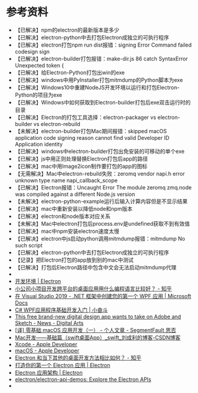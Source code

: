 # 参考资料

* 【已解决】npm的electron的最新版本是多少
* 【已解决】electron-python中去打包Electron成独立的可执行程序
* 【已解决】electron打包npm run dist报错：signing Error Command failed codesign sign
* 【已解决】electron-builder打包报错：make-dir.js 86 catch SyntaxError Unexpected token {
* 【已解决】给Electron-Python打包出win的exe
* 【已解决】windows中用PyInstaller打包mitmdump的Python脚本为exe
* 【已解决】Windows10中重建NodeJS开发环境以运行和打包Electron-Python的项目为exe
* 【已解决】Windows中如何获取到Electron-builder打包后exe双击运行时的目录
* 【已解决】Electron的打包工具选择：electron-packager vs electron-builder vs electron-rebuild
* 【未解决】electron-builder打包Mac期间报错：skipped macOS application code signing reason cannot find valid Developer ID Application identity
* 【已解决】windows中electron-builder打包出免安装的可移动的单个exe
* 【已解决】js中用正则处理替换Electron打包后app的路径
* 【已解决】mac中用Image2icon制作要打包的app的图标
* 【无需解决】Mac中electron-rebuild失败：zeromq vendor napi.h error unknown type name napi_callback_scope
* 【已解决】Electron报错：Uncaught Error The module zeromq zmq.node was compiled against a different Node.js version
* 【未解决】electron-python-example运行后输入计算内容但是不显示结果
* 【已解决】mac中重新安装以降低node和npm版本
* 【已解决】electron和node版本对应关系
* 【未解决】Mac中electron打包后process.env是undefined获取不到有效值
* 【已解决】mac中npm安装electron速度太慢
* 【已解决】electron中js启动python调用mitmdump报错：mitmdump No such script
* 【已解决】electron-python中去打包Electron成独立的可执行程序
* 【记录】把Electron打包的app放到别的mac中测试
* 【已解决】打包后Electron路径中包含中文会无法启动mitmdump代理
* 
* [开发环境 | Electron](https://www.electronjs.org/docs/tutorial/development-environment)
* [小公司小项目开发跨平台的桌面应用用什么编程语言比较好？ - 知乎](https://www.zhihu.com/question/20586845/answer/1249176614)
* [在 Visual Studio 2019 - .NET 框架中创建您的第一个 WPF 应用 | Microsoft Docs](https://docs.microsoft.com/zh-cn/dotnet/framework/wpf/getting-started/walkthrough-my-first-wpf-desktop-application)
* [C# WPF应用程序基础开发入门 | 小奋斗](http://www.what21.com/sys/view/csharp-net_1_1474214405406.html)
* [This free brand-new digital design app wants to take on Adobe and Sketch - News - Digital Arts](https://www.digitalartsonline.co.uk/news/creative-software/this-free-brand-new-digital-design-app-wants-take-on-adobe-sketch/)
* [\[译\] 零基础 macOS 应用开发（一） - 个人文章 - SegmentFault 思否](https://segmentfault.com/a/1190000011137754)
* [Mac开发——基础篇（swift桌面App）_swift_刘成利的博客-CSDN博客](https://blog.csdn.net/IT_liuchengli/article/details/83538845)
* [Xcode - Apple Developer](https://developer.apple.com/cn/xcode/)
* [macOS - Apple Developer](https://developer.apple.com/cn/macos/)
* [Electron 和当下其他的桌面开发方法相比如何？ - 知乎](https://www.zhihu.com/question/264999651)
* [打造你的第一个 Electron 应用 | Electron](https://www.electronjs.org/docs/tutorial/first-app)
* [Electron 应用架构 | Electron](https://electronjs.org/docs/tutorial/application-architecture#main-and-renderer-processes)
* [electron/electron-api-demos: Explore the Electron APIs](https://github.com/electron/electron-api-demos)
* 